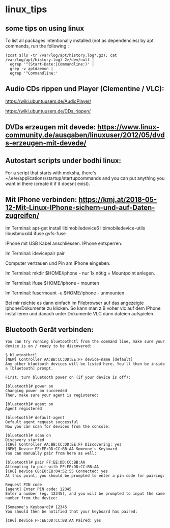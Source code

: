 # linux_tips
## some tips on using linux

To list all packages intentionally installed (not as dependencies) by apt commands, run the following :
```
(zcat $(ls -tr /var/log/apt/history.log*.gz); cat /var/log/apt/history.log) 2>/dev/null |
  egrep '^(Start-Date:|Commandline:)' |
  grep -v aptdaemon |
  egrep '^Commandline:'
```

## Audio CDs rippen und Player (Clementine / VLC):

https://wiki.ubuntuusers.de/AudioPlayer/

https://wiki.ubuntuusers.de/CDs_rippen/


## DVDs erzeugen mit devede: https://www.linux-community.de/ausgaben/linuxuser/2012/05/dvds-erzeugen-mit-devede/


## Autostart scripts under bodhi linux:

For a script that starts with moksha, there's ~/.e/e/applications/startup/startupcommands and you can put anything you want in there (create it if it doesnt exist).

## Mit IPhone verbinden: https://kmj.at/2018-05-12-Mit-Linux-IPhone-sichern-und-auf-Daten-zugreifen/

Im Terminal: apt-get install libimobiledevice6 libimobiledevice-utils libusbmuxd4 ifuse gvfs-fuse

IPhone mit USB Kabel anschliessen. IPhone entsperren.

Im Terminal: idevicepair pair

Computer vertrauen und Pin am IPhone eingeben.

Im Terminal: mkdir $HOME/iphone - nur 1x nötig = Mountpoint anlegen.

Im Terminal: ifuse $HOME/iphone - mounten

Im Terminal: fusermount -u $HOME/iphone - unmounten

Bei mir reichte es dann einfach im Filebrowser auf das angezeigte Iphone/Dokumente zu klicken. 
So kann man z.B voher vlc auf dem IPhone installieren und danach unter Dokumente VLC dann dateien aufspielen.


## Bluetooth Gerät verbinden:
```
You can try running bluetoothctl from the command line, make sure your device is on / ready to be discovered:

$ bluetoothctl
[NEW] Controller AA:BB:CC:DD:EE:FF device-name [default]
Any other bluetooth devices will be listed here. You'll then be inside a [bluetooth] prompt.

First, turn bluetooth power on (if your device is off):

[bluetooth]# power on
Changing power on succeeded
Then, make sure your agent is registered:

[bluetooth]# agent on
Agent registered

[bluetooth]# default-agent 
Default agent request successful
Now you can scan for devices from the console:

[bluetooth]# scan on
Discovery started
[CHG] Controller AA:BB:CC:DD:EE:FF Discovering: yes
[NEW] Device FF:EE:DD:CC:BB:AA Someone's Keyboard
You can manually pair from here as well:

[bluetooth]# pair FF:EE:DD:CC:BB:AA 
Attempting to pair with FF:EE:DD:CC:BB:AA 
[CHG] Device C8:E0:EB:04:52:55 Connected: yes
At this point, you should be prompted to enter a pin code for pairing:

Request PIN code
[agent] Enter PIN code: 12345
Enter a number (eg. 12345), and you will be prompted to input the same number from the device:

[Someone's Keyboard]# 12345
You should then be notified that your keyboard has paired:

[CHG] Device FF:EE:DD:CC:BB:AA Paired: yes
```

